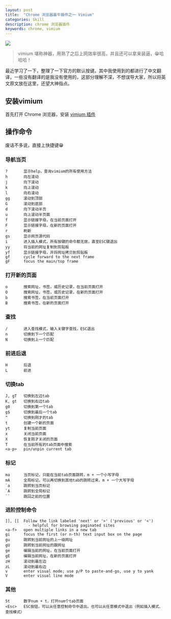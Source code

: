 ```yaml
---
layout: post
title:  "Chrome 浏览器最牛插件之一 Vimium"
categories: Skill
description: chrome 浏览器插件
keywords: chrome, vimium
---
```


![](http://upload-images.jianshu.io/upload_images/939125-918d6510ff26082e.jpg?imageMogr2/auto-orient/strip%7CimageView2/2/w/1240)

> vimium 堪称神器，用熟了之后上网效率很高，并且还可以拿来装逼，😁哈哈哈！

最近学习了一下，整理了一下官方的默认按键。其中我使用到的都进行了中文翻译，一些没有翻译的是我没有使用的，这部分理解不深，不想误导大家，所以将英文原文放在这里，还望大神指点。

## 安装vimium
首先打开 Chrome 浏览器，安装 [vimium 插件](https://chrome.google.com/webstore/detail/vimium/dbepggeogbaibhgnhhndojpepiihcmeb?hl=zh-CN)

## 操作命令

废话不多说，直接上快捷键😁

### 导航当页

    ?       显示help，查询vimium的所有使用方法
    h       向左滚动
    j       向下滚动
    k       向上滚动
    l       向右滚动
    gg      滚动到顶部
    G       滚动到底部
    d       向下滚动半页
    u       向上滚动半页面
    f       显示链接字母，在当前页面打开
    F       显示链接字母，在新的页面打开
    r       刷新
    gs      显示网页源代码
    i       进入插入模式，所有按键的命令都无效，直至ESC键退出
    yy      将当前的网址复制到剪贴板
    yf      显示链接字母，并将网址拷贝到剪贴板
    gf      cycle forward to the next frame
    gF      focus the main/top frame

### 打开新的页面

    o       搜索网址，书签，或历史记录，在当前页面打开
    O       搜索网址，书签，或历史记录，在新的页面打开
    b       搜索书签，在当前页面打开
    B       搜索书签，在新的页面打开

### 查找

    /       进入查找模式，输入关键字查找，ESC退出
    n       切换到下一个匹配
    N       切换到上一个匹配

### 前进后退

    H       后退
    L       前进

### 切换tab

    J, gT   切换到左边tab
    K, gt   切换到右边tab
    g0      切换到第一个tab
    g$      切换到最后一个tab
    ^       切换到刚才的tab
    t       创建一个新的页面
    yt      复制当前页面
    x       关闭当前页面
    X       恢复刚才关闭的页面
    T       在当前所有的tab页面中搜索
    <a-p>   pin/unpin current tab

### 标记

    ma      当页标记，只能在当前tab页面跳转，m + 一个小写字母
    mA      全局标记，可以再切换到其他tab的跳转过来，m + 一个大写字母
    `a      跳转到当页标记
    `A      跳转到全局标记
    ``      跳回之前的位置

### 进阶控制命令

    ]], [[  Follow the link labeled 'next' or '>' ('previous' or '<')
              - helpful for browsing paginated sites
    <a-f>   open multiple links in a new tab
    gi      focus the first (or n-th) text input box on the page
    gu      跳转到当前网址的上一级网址
    gU      跳转到当前网址的跟网址
    ge      编辑当前的网址，在当前页面打开
    gE      编辑当前网址，在新的页面打开
    zH      滚动到最左边
    zL      滚动到最右边
    v       enter visual mode; use p/P to paste-and-go, use y to yank
    V       enter visual line mode
   
### 其他

	5t      数字num + t，打开num个tab页面
	<Esc>   ESC按钮，可以从任意控制命令中退出，也可以从任意模式中退出（例如插入模式、查找模式）
